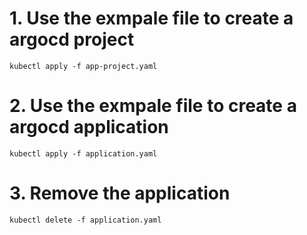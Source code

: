 # 1. Use the exmpale file to create a argocd project
```
kubectl apply -f app-project.yaml 
```

# 2. Use the exmpale file to create a argocd application
```
kubectl apply -f application.yaml 
```

# 3. Remove the application
```
kubectl delete -f application.yaml
```